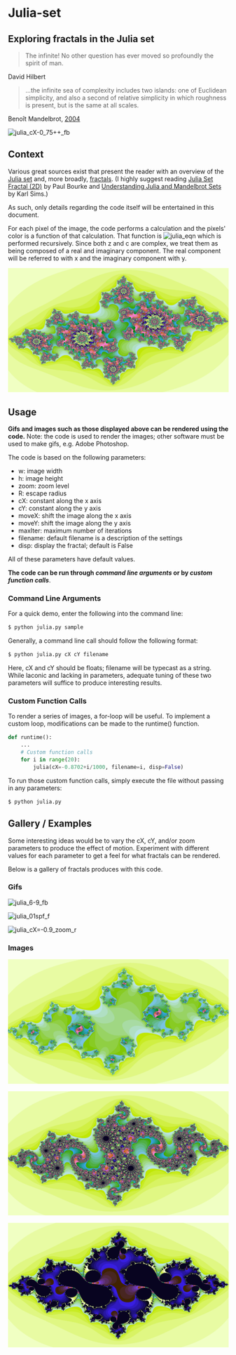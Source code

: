 # Julia-set
## Exploring fractals in the Julia set

> The infinite! No other question has ever moved so profoundly the spirit of man.

David Hilbert

> ...the infinite sea of complexity includes two islands: one of Euclidean simplicity, and also a second of relative simplicity in which roughness is present, but is the same at all scales.

Benoît Mandelbrot, [2004](https://www.edge.org/conversation/benoit_mandelbrot-a-theory-of-roughness)

![julia_cX-0_75++_fb](gifs/julia_cX-0_75++_fb.gif "julia_cX-0_75++_fb")

## Context
Various great sources exist that present the reader with an overview of the [Julia set](https://www.google.com/url?sa=t&rct=j&q=&esrc=s&source=web&cd=3&ved=2ahUKEwjtvNCWqpblAhXMITQIHUhtBKkQFjACegQICxAG&url=https%3A%2F%2Fen.wikipedia.org%2Fwiki%2FJulia_set&usg=AOvVaw1TkOuJzmcaF8RU5kldqgG_) and, more broadly, [fractals](https://en.wikipedia.org/wiki/Fractal). (I highly suggest reading [Julia Set Fractal (2D)](http://paulbourke.net/fractals/juliaset/) by Paul Bourke and [
Understanding Julia and Mandelbrot Sets](https://www.karlsims.com/julia.html) by Karl Sims.)

As such, only details regarding the code itself will be entertained in this document.

For each pixel of the image, the code performs a calculation and the pixels' color is a function of that calculation. That function is ![julia_eqn](https://wikimedia.org/api/rest_v1/media/math/render/svg/c933c9b5913621bd772d71e19a6a6ac00876db1b "julia_cX-7_2") which is performed recursively. Since both z and c are complex, we treat them as being composed of a real and imaginary component. The real component will be referred to with x and the imaginary component with y.

![julia_cX-7_2](img/julia_cX-7_2.png "julia_cX-7_2")

## Usage

**Gifs and images such as those displayed above can be rendered using the code.** Note: the code is used to render the images; other software must be used to make gifs, e.g. Adobe Photoshop.

The code is based on the following parameters:
- w: image width
- h: image height
- zoom: zoom level
- R: escape radius
- cX: constant along the x axis
- cY: constant along the y axis
- moveX: shift the image along the x axis
- moveY: shift the image along the y axis
- maxIter: maximum number of iterations
- filename: default filename is a description of the settings
- disp: display the fractal; default is False

All of these parameters have default values.

**The code can be run through *command line arguments* or by *custom function calls***.

### Command Line Arguments

For a quick demo, enter the following into the command line:
``` bash
$ python julia.py sample
```

Generally, a command line call should follow the following format:

``` bash
$ python julia.py cX cY filename
```

Here, cX and cY should be floats; filename will be typecast as a string. While laconic and lacking in parameters, adequate tuning of these two parameters will suffice to produce interesting results.

### Custom Function Calls

To render a series of images, a for-loop will be useful. To implement a custom loop, modifications can be made to the runtime() function.

``` python
def runtime():
    ...
    # Custom function calls
    for i in range(20):
        julia(cX=-0.8702+i/1000, filename=i, disp=False)
```

To run those custom function calls, simply execute the file without passing in any parameters:

``` bash
$ python julia.py
```

## Gallery / Examples

Some interesting ideas would be to vary the cX, cY, and/or zoom parameters to produce the effect of motion. Experiment with different values for each parameter to get a feel for what fractals can be rendered.

Below is a gallery of fractals produces with this code.

### Gifs

![julia_6-9_fb](gifs/julia_6-9_fb.gif "julia_6-9_fb")

![julia_01spf_f](gifs/julia_02spf_f.gif "julia_01spf_f")

![julia_cX=-0.9_zoom_r](gifs/julia_cX=-0.9_zoom_r.gif "julia_cX=-0.9_zoom_r")

### Images

![julia_cX=09](img/julia_cX=09.png "julia_cX=09")

![julia_-cX-0_8_cY_0_156y](img/julia_-cX-0_8_cY_0_156y.png "julia_-cX-0_8_cY_0_156y")

![julia_cX-0_75](img/julia_cX-0_75.png "julia_cX-0_75")
